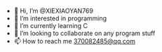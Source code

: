 - 👋 Hi, I’m @XIEXIAOYAN769
- 👀 I’m interested in programming 
- 🌱 I’m currently learning C
- 💞️ I’m looking to collaborate on any program stuff
- 📫 How to reach me 370082485@qq.com

<!---
XIEXIAOYAN769/XIEXIAOYAN769 is a ✨ special ✨ repository because its `README.md` (this file) appears on your GitHub profile.
You can click the Preview link to take a look at your changes.
--->
